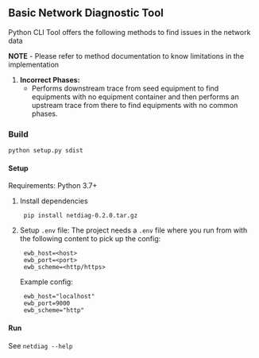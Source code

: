 ## Basic Network Diagnostic Tool

Python CLI Tool offers the following methods to find issues in the network data

**NOTE** - Please refer to method documentation to know limitations in the implementation

1. **Incorrect Phases:**
    - Performs downstream trace from seed equipment to find equipments with no equipment container and then
    performs an upstream trace from there to find equipments with no common phases.
    
    
### Build

    python setup.py sdist
    
#### Setup

Requirements: Python 3.7+

1. Install dependencies

        pip install netdiag-0.2.0.tar.gz

2. Setup `.env` file: The project needs a `.env` file where you run from with the following content to pick up the config:  

        ewb_host=<host>
        ewb_port=<port>
        ewb_scheme=<http/https>
   
   Example config:
   
        ewb_host="localhost"
        ewb_port=9000
        ewb_scheme="http"
   
#### Run

See ```netdiag --help ```
        